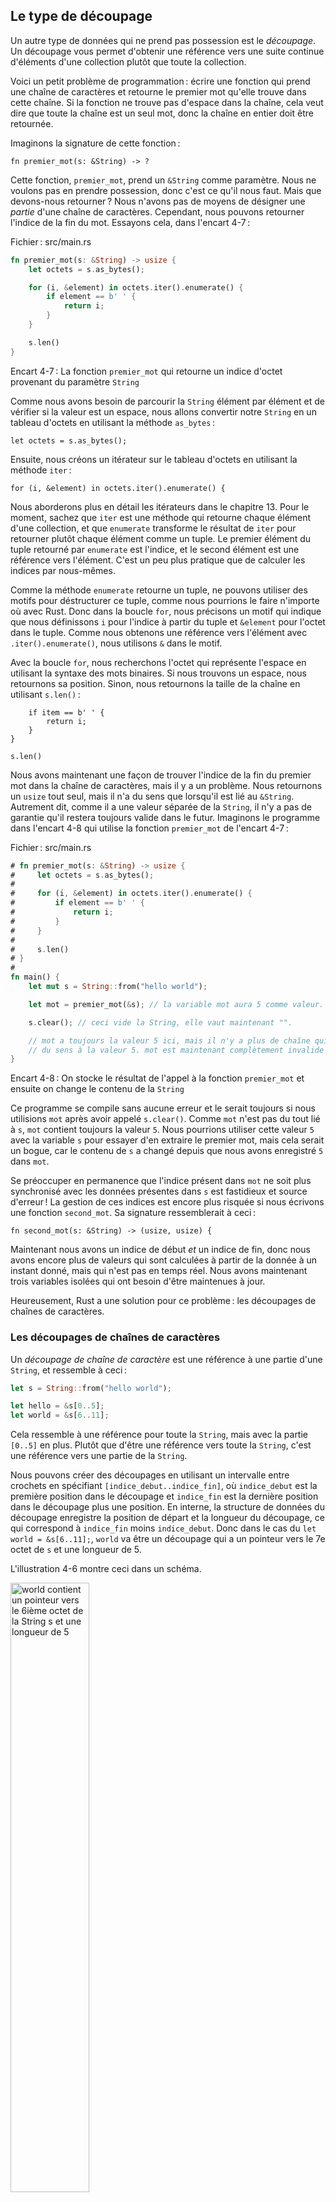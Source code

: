 <!--
## The Slice Type
-->

## Le type de découpage

<!--
Another data type that does not have ownership is the *slice*. Slices let you
reference a contiguous sequence of elements in a collection rather than the
whole collection.
-->

Un autre type de données qui ne prend pas possession est le *découpage*. Un
découpage vous permet d'obtenir une référence vers une suite continue d'éléments
d'une collection plutôt que toute la collection.

<!--
Here’s a small programming problem: write a function that takes a string and
returns the first word it finds in that string. If the function doesn’t find a
space in the string, the whole string must be one word, so the entire string
should be returned.
-->

Voici un petit problème de programmation : écrire une fonction qui prend une
chaîne de caractères et retourne le premier mot qu'elle trouve dans cette
chaîne. Si la fonction ne trouve pas d'espace dans la chaîne, cela veut dire
que toute la chaîne est un seul mot, donc la chaîne en entier doit être
retournée.

<!--
Let’s think about the signature of this function:
-->

Imaginons la signature de cette fonction :

<!--
```rust,ignore
fn first_word(s: &String) -> ?
```
-->

```rust,ignore
fn premier_mot(s: &String) -> ?
```

<!--
This function, `first_word`, has a `&String` as a parameter. We don’t want
ownership, so this is fine. But what should we return? We don’t really have a
way to talk about *part* of a string. However, we could return the index of the
end of the word. Let’s try that, as shown in Listing 4-7.
-->

Cette fonction, `premier_mot`, prend un `&String` comme paramètre. Nous ne
voulons pas en prendre possession, donc c'est ce qu'il nous faut. Mais que
devons-nous retourner ? Nous n'avons pas de moyens de désigner une *partie*
d'une chaîne de caractères. Cependant, nous pouvons retourner l'indice de la
fin du mot. Essayons cela, dans l'encart 4-7 :

<!--
<span class="filename">Filename: src/main.rs</span>
-->

<span class="filename">Fichier : src/main.rs</span>

<!--
```rust
fn first_word(s: &String) -> usize {
    let bytes = s.as_bytes();

    for (i, &item) in bytes.iter().enumerate() {
        if item == b' ' {
            return i;
        }
    }

    s.len()
}
```
-->

```rust
fn premier_mot(s: &String) -> usize {
    let octets = s.as_bytes();

    for (i, &element) in octets.iter().enumerate() {
        if element == b' ' {
            return i;
        }
    }

    s.len()
}
```

<!--
<span class="caption">Listing 4-7: The `first_word` function that returns a
byte index value into the `String` parameter</span>
-->

<span class="caption">Encart 4-7 : La fonction `premier_mot` qui retourne un
indice d'octet provenant du paramètre `String`</span>

<!--
Because we need to go through the `String` element by element and check whether
a value is a space, we’ll convert our `String` to an array of bytes using the
`as_bytes` method:
-->

Comme nous avons besoin de parcourir la `String` élément par élément et de
vérifier si la valeur est un espace, nous allons convertir notre `String` en un
tableau d'octets en utilisant la méthode `as_bytes` :

<!--
```rust,ignore
let bytes = s.as_bytes();
```
-->

```rust,ignore
let octets = s.as_bytes();
```

<!--
Next, we create an iterator over the array of bytes using the `iter` method:
-->

Ensuite, nous créons un itérateur sur le tableau d'octets en utilisant la
méthode `iter` :

<!--
```rust,ignore
for (i, &item) in bytes.iter().enumerate() {
```
-->

```rust,ignore
for (i, &element) in octets.iter().enumerate() {
```

<!--
We’ll discuss iterators in more detail in Chapter 13. For now, know that `iter`
is a method that returns each element in a collection and that `enumerate`
wraps the result of `iter` and returns each element as part of a tuple instead.
The first element of the tuple returned from `enumerate` is the index, and the
second element is a reference to the element. This is a bit more convenient
than calculating the index ourselves.
-->

Nous aborderons plus en détail les itérateurs dans le chapitre 13. Pour le
moment, sachez que `iter` est une méthode qui retourne chaque élément d'une
collection, et que `enumerate` transforme le résultat de `iter` pour retourner
plutôt chaque élément comme un tuple. Le premier élément du tuple retourné par
`enumerate` est l'indice, et le second élément est une référence vers l'élément.
C'est un peu plus pratique que de calculer les indices par nous-mêmes.

<!--
Because the `enumerate` method returns a tuple, we can use patterns to
destructure that tuple, just like everywhere else in Rust. So in the `for`
loop, we specify a pattern that has `i` for the index in the tuple and `&item`
for the single byte in the tuple. Because we get a reference to the element
from `.iter().enumerate()`, we use `&` in the pattern.
-->

Comme la méthode `enumerate` retourne un tuple, ne pouvons utiliser des motifs
pour déstructurer ce tuple, comme nous pourrions le faire n'importe où avec
Rust. Donc dans la boucle `for`, nous précisons un motif qui indique que nous
définissons `i` pour l'indice à partir du tuple et `&element` pour l'octet dans
le tuple. Comme nous obtenons une référence vers l'élément avec
`.iter().enumerate()`, nous utilisons `&` dans le motif.

<!--
Inside the `for` loop, we search for the byte that represents the space by
using the byte literal syntax. If we find a space, we return the position.
Otherwise, we return the length of the string by using `s.len()`:
-->

Avec la boucle `for`, nous recherchons l'octet qui représente l'espace en
utilisant la syntaxe des mots binaires. Si nous trouvons un espace, nous
retournons sa position. Sinon, nous retournons la taille de la chaîne en
utilisant `s.len()` :

<!--
```rust,ignore
    if item == b' ' {
        return i;
    }
}

s.len()
```
-->

```rust,ignore
    if item == b' ' {
        return i;
    }
}

s.len()
```

<!--
We now have a way to find out the index of the end of the first word in the
string, but there’s a problem. We’re returning a `usize` on its own, but it’s
only a meaningful number in the context of the `&String`. In other words,
because it’s a separate value from the `String`, there’s no guarantee that it
will still be valid in the future. Consider the program in Listing 4-8 that
uses the `first_word` function from Listing 4-7.
-->

Nous avons maintenant une façon de trouver l'indice de la fin du premier mot
dans la chaîne de caractères, mais il y a un problème. Nous retournons un
`usize` tout seul, mais il n'a du sens que lorsqu'il est lié au `&String`.
Autrement dit, comme il a une valeur séparée de la `String`, il n'y a pas de
garantie qu'il restera toujours valide dans le futur. Imaginons le programme
dans l'encart 4-8 qui utilise la fonction `premier_mot` de l'encart 4-7 :

<!--
<span class="filename">Filename: src/main.rs</span>
-->

<span class="filename">Fichier : src/main.rs</span>

<!--
```rust
# fn first_word(s: &String) -> usize {
#     let bytes = s.as_bytes();
#
#     for (i, &item) in bytes.iter().enumerate() {
#         if item == b' ' {
#             return i;
#         }
#     }
#
#     s.len()
# }
#
fn main() {
    let mut s = String::from("hello world");

    let word = first_word(&s); // word will get the value 5

    s.clear(); // this empties the String, making it equal to ""

    // word still has the value 5 here, but there's no more string that
    // we could meaningfully use the value 5 with. word is now totally invalid!
}
```
-->

```rust
# fn premier_mot(s: &String) -> usize {
#     let octets = s.as_bytes();
#
#     for (i, &element) in octets.iter().enumerate() {
#         if element == b' ' {
#             return i;
#         }
#     }
#
#     s.len()
# }
#
fn main() {
    let mut s = String::from("hello world");

    let mot = premier_mot(&s); // la variable mot aura 5 comme valeur.

    s.clear(); // ceci vide la String, elle vaut maintenant "".

    // mot a toujours la valeur 5 ici, mais il n'y a plus de chaîne qui donne
    // du sens à la valeur 5. mot est maintenant complètement invalide !
}
```

<!--
<span class="caption">Listing 4-8: Storing the result from calling the
`first_word` function and then changing the `String` contents</span>
-->

<span class="caption">Encart 4-8 : On stocke le résultat de l'appel à la
fonction `premier_mot` et ensuite on change le contenu de la `String`</span>

<!--
This program compiles without any errors and would also do so if we used `word`
after calling `s.clear()`. Because `word` isn’t connected to the state of `s`
at all, `word` still contains the value `5`. We could use that value `5` with
the variable `s` to try to extract the first word out, but this would be a bug
because the contents of `s` have changed since we saved `5` in `word`.
-->

Ce programme se compile sans aucune erreur et le serait toujours si nous
utilisions `mot` après avoir appelé `s.clear()`. Comme `mot` n'est pas du tout
lié à `s`, `mot` contient toujours la valeur `5`. Nous pourrions
utiliser cette valeur `5` avec la variable `s` pour essayer d'en extraire le
premier mot, mais cela serait un bogue, car le contenu de `s` a changé depuis
que nous avons enregistré `5` dans `mot`.

<!--
Having to worry about the index in `word` getting out of sync with the data in
`s` is tedious and error prone! Managing these indices is even more brittle if
we write a `second_word` function. Its signature would have to look like this:
-->

Se préoccuper en permanence que l'indice présent dans `mot` ne soit plus
synchronisé avec les données présentes dans `s` est fastidieux et source
d'erreur ! La gestion de ces indices est encore plus risquée si nous écrivons
une fonction `second_mot`. Sa signature ressemblerait à ceci :

<!--
```rust,ignore
fn second_word(s: &String) -> (usize, usize) {
```
-->

```rust,ignore
fn second_mot(s: &String) -> (usize, usize) {
```

<!--
Now we’re tracking a starting *and* an ending index, and we have even more
values that were calculated from data in a particular state but aren’t tied to
that state at all. We now have three unrelated variables floating around that
need to be kept in sync.
-->

Maintenant nous avons un indice de début *et* un indice de fin, donc nous avons
encore plus de valeurs qui sont calculées à partir de la donnée à un instant
donné, mais qui n'est pas en temps réel. Nous avons maintenant trois variables
isolées qui ont besoin d'être maintenues à jour.

<!--
Luckily, Rust has a solution to this problem: string slices.
-->

Heureusement, Rust a une solution pour ce problème : les découpages de chaînes
de caractères.

<!--
### String Slices
-->

### Les découpages de chaînes de caractères

<!--
A *string slice* is a reference to part of a `String`, and it looks like this:
-->

Un *découpage de chaîne de caractère* est une référence à une partie
d'une `String`, et ressemble à ceci :

<!--
```rust
let s = String::from("hello world");

let hello = &s[0..5];
let world = &s[6..11];
```
-->

```rust
let s = String::from("hello world");

let hello = &s[0..5];
let world = &s[6..11];
```

<!--
This is similar to taking a reference to the whole `String` but with the extra
`[0..5]` bit. Rather than a reference to the entire `String`, it’s a reference
to a portion of the `String`.
-->

Cela ressemble à une référence pour toute la `String`, mais avec la partie
`[0..5]` en plus. Plutôt que d'être une référence vers toute la `String`, c'est
une référence vers une partie de la `String`.

<!--
We can create slices using a range within brackets by specifying
`[starting_index..ending_index]`, where `starting_index` is the first position
in the slice and `ending_index` is one more than the last position in the
slice. Internally, the slice data structure stores the starting position and
the length of the slice, which corresponds to `ending_index` minus
`starting_index`. So in the case of `let world = &s[6..11];`, `world` would be
a slice that contains a pointer to the 7th byte of `s` with a length value of 5.
-->

Nous pouvons créer des découpages en utilisant un intervalle entre crochets en
spécifiant `[indice_debut..indice_fin]`, où `indice_debut` est la première
position dans le découpage et `indice_fin` est la dernière position dans le
découpage plus une position. En interne, la structure de données du découpage
enregistre la position de départ et la longueur du découpage, ce qui correspond
à `indice_fin` moins `indice_debut`. Donc dans le cas du
`let world = &s[6..11];`, `world` va être un découpage qui a un pointeur vers le
7e octet de `s` et une longueur de 5.

<!--
Figure 4-6 shows this in a diagram.
-->

L'illustration 4-6 montre ceci dans un schéma.

<!--
<img alt="world containing a pointer to the 6th byte of String s and a length 5" src="img/trpl04-06.svg" class="center" style="width: 50%;" />
-->

<img alt="world contient un pointeur vers le 6ième octet de la String s et une longueur de 5" src="img/trpl04-06.svg" class="center" style="width: 50%;" />

<!--
<span class="caption">Figure 4-6: String slice referring to part of a
`String`</span>
-->

<span class="caption">Illustration 4-6 : Un découpage d'une chaîne qui pointe
vers une partie d'une `String`</span>

<!--
With Rust’s `..` range syntax, if you want to start at the first index (zero),
you can drop the value before the two periods. In other words, these are equal:
-->

Avec la syntaxe d'intervalle `..` de Rust, si vous voulez commencer au premier
indice (zéro), vous pouvez ne rien mettre avant les deux points. Autrement dit,
ceci est identique :

<!--
```rust
let s = String::from("hello");

let slice = &s[0..2];
let slice = &s[..2];
```
-->

```rust
let s = String::from("hello");

let decoupage = &s[0..2];
let decoupage = &s[..2];
```

<!--
By the same token, if your slice includes the last byte of the `String`, you
can drop the trailing number. That means these are equal:
-->

De la même manière, si votre découpage contient les derniers octets de la
`String`, vous pouvez ne rien mettre à la fin. Cela veut dire que ces deux
ceci revient au même :

<!--
```rust
let s = String::from("hello");

let len = s.len();

let slice = &s[3..len];
let slice = &s[3..];
```
-->

```rust
let s = String::from("hello");

let taille = s.len();

let decoupage = &s[3..taille];
let decoupage = &s[3..];
```

<!--
You can also drop both values to take a slice of the entire string. So these
are equal:
-->

Vous pouvez aussi ne mettre aucune limite pour créer un découpage de toute la
chaîne de caractères. Ces deux cas sont donc identiques :

<!--
```rust
let s = String::from("hello");

let len = s.len();

let slice = &s[0..len];
let slice = &s[..];
```
-->

```rust
let s = String::from("hello");

let taille = s.len();

let decoupage = &s[0..taille];
let decoupage = &s[..];
```

<!--
> Note: String slice range indices must occur at valid UTF-8 character
> boundaries. If you attempt to create a string slice in the middle of a
> multibyte character, your program will exit with an error. For the purposes
> of introducing string slices, we are assuming ASCII only in this section; a
> more thorough discussion of UTF-8 handling is in the [“Storing UTF-8 Encoded
> Text with Strings”][strings]<!-- ignore -- > section of Chapter 8.
-->

> Remarque : Les indices de l'intervalle d'un découpage d'une chaîne de
> caractères doivent toujours se trouver dans les zones acceptables de
> séparation des caractères encodés en UTF-8. Si vous essayez de créer un
> découpage d'une chaîne de caractères qui s'arrête au milieu d'un caractère
> encodé sur plusieurs octets, votre programme va se fermer avec une erreur.
> Afin de simplifier l'explication des découpages de chaînes de caractères, nous
> utiliserons uniquement l'ASCII dans cette section; nous verons la gestion de
> l'UTF-8 dans une section du [chapitre 8][strings]<!-- ignore -->.

<!--
With all this information in mind, let’s rewrite `first_word` to return a
slice. The type that signifies “string slice” is written as `&str`:
-->

Maintenant que nous savons tout cela, essayons de ré-écrire `premier_mot` pour
retourner un découpage. Le type pour les “découpages de chaînes de caractères”
s'écrit `&str` :

<!--
<span class="filename">Filename: src/main.rs</span>
-->

<span class="filename">Fichier : src/main.rs</span>

<!--
```rust
fn first_word(s: &String) -> &str {
    let bytes = s.as_bytes();

    for (i, &item) in bytes.iter().enumerate() {
        if item == b' ' {
            return &s[0..i];
        }
    }

    &s[..]
}
```
-->

```rust
fn premier_mot(s: &String) -> &str {
    let octets = s.as_bytes();

    for (i, &element) in octets.iter().enumerate() {
        if element == b' ' {
            return &s[0..i];
        }
    }

    &s[..]
}
```

<!--
We get the index for the end of the word in the same way as we did in Listing
4-7, by looking for the first occurrence of a space. When we find a space, we
return a string slice using the start of the string and the index of the space
as the starting and ending indices.
-->

Nous récupérons l'indice de la fin du mot de la même façon que nous l'avions
fait dans l'encart 4-7, en cherchant la première occurrence d'un espace. Lorsque
nous trouvons un espace, nous retournons un découpage de la chaîne de caractère
en utilisant le début de la chaîne de caractères et l'indice de l'espace comme
indices de début et fin.

<!--
Now when we call `first_word`, we get back a single value that is tied to the
underlying data. The value is made up of a reference to the starting point of
the slice and the number of elements in the slice.
-->

Désormais quand nous appelons `premier_mot`, nous récupérons une seule valeur
qui est liée à la donnée de base. La valeur est construite avec une référence
vers le point de départ du découpage et avec le nombre d'éléments dans le
découpage.

<!--
Returning a slice would also work for a `second_word` function:
-->

Retourner un découpage fonctionnerait aussi pour une fonction `second_mot` :

<!--
```rust,ignore
fn second_word(s: &String) -> &str {
```
-->

```rust,ignore
fn second_mot(s: &String) -> &str {
```

<!--
We now have a straightforward API that’s much harder to mess up, because the
compiler will ensure the references into the `String` remain valid. Remember
the bug in the program in Listing 4-8, when we got the index to the end of the
first word but then cleared the string so our index was invalid? That code was
logically incorrect but didn’t show any immediate errors. The problems would
show up later if we kept trying to use the first word index with an emptied
string. Slices make this bug impossible and let us know we have a problem with
our code much sooner. Using the slice version of `first_word` will throw a
compile-time error:
-->

Nous avons maintenant une API simple qui est bien plus difficile à perturber,
puisque le compilateur va s'assurer que les références dans la `String` seront
toujours en vigueur. Souvenez-vous du bogue du programme de l'encart 4-8,
lorsque nous avions un indice vers la fin du premier mot mais qu'ensuite nous
avions vidé la chaîne de caractères et que notre index n'était plus valide ? Ce
code était logiquement incorrect, mais ne montrait pas immédiatement une erreur.
Les problèmes apparaîtront plus tard si nous essayons d'utiliser l'indice du
premier mot avec une chaîne de caractère qui a été vidée. Les découpages rendent
ce bogue impossible et nous signale bien plus tôt que nous avons un problème
avec notre code. Utiliser la version avec le découpage de `premier_mot` va
afficher une erreur au moment de la compilation :

<!--
<span class="filename">Filename: src/main.rs</span>
-->

<span class="filename">Fichier : src/main.rs</span>

<!--
```rust,ignore,does_not_compile
fn main() {
    let mut s = String::from("hello world");

    let word = first_word(&s);

    s.clear(); // error!

    println!("the first word is: {}", word);
}
```
-->

```rust,ignore,does_not_compile
fn main() {
    let mut s = String::from("hello world");

    let mot = premier_mot(&s);

    s.clear(); // Erreur !

    println!("Le premier mot est : {}", mot);
}
```

<!--
Here’s the compiler error:
-->

Voici l'erreur du compilateur :

<!--
```text
error[E0502]: cannot borrow `s` as mutable because it is also borrowed as immutable
  -- > src/main.rs:18:5
   |
16 |     let word = first_word(&s);
   |                           -- immutable borrow occurs here
17 |
18 |     s.clear(); // error!
   |     ^^^^^^^^^ mutable borrow occurs here
19 |
20 |     println!("the first word is: {}", word);
   |                                       ---- immutable borrow later used here
```
-->

```text
error[E0502]: cannot borrow `s` as mutable because it is also borrowed as immutable
  --> src/main.rs:18:5
   |
16 |     let mot = premier_mot(&s);
   |                           -- immutable borrow occurs here
17 |
18 |     s.clear(); // Erreur !
   |     ^^^^^^^^^ mutable borrow occurs here
19 |
20 |     println!("Le premier mot est : {}", mot);
   |                                        --- immutable borrow later used here
```

<!--
Recall from the borrowing rules that if we have an immutable reference to
something, we cannot also take a mutable reference. Because `clear` needs to
truncate the `String`, it needs to get a mutable reference. Rust disallows
this, and compilation fails. Not only has Rust made our API easier to use, but
it has also eliminated an entire class of errors at compile time!
-->

Rappellons-nous que d'après les règles d'emprunt, si nous avons une référence
immuable vers quelque chose, nous ne pouvons pas avoir une référence mutable
en même temps. Etant donné que `clear` a besoin de modifier la `String`, il a
besoin d'une référence mutable. Rust interdit cette situation, et la compilation
échoue. Non seulement Rust a simplifié l'utilisation de notre API, mais il a
aussi éliminé une catégorie entière d'erreurs au moment de la compilation !

<!--
#### String Literals Are Slices
-->

#### Les chaînes de caractères pures sont des découpages

<!--
Recall that we talked about string literals being stored inside the binary. Now
that we know about slices, we can properly understand string literals:
-->

Rappellez-vous lorsque nous avons appris que les chaînes de caractères pures
étaient enregistrées dans le binaire. Maintenant que nous connaissons les
découpages, nous pouvons désormais comprendre les chaînes de caractères pures.

<!--
```rust
let s = "Hello, world!";
```
-->

```rust
let s = "Hello, world!";
```

<!--
The type of `s` here is `&str`: it’s a slice pointing to that specific point of
the binary. This is also why string literals are immutable; `&str` is an
immutable reference.
-->

Ici, le type de `s` est un `&str` : c'est un découpage qui pointe vers un
endroit précis du binaire. C'est aussi la raison pour laquelle les chaînes de
caractères pures sont immuables; `&str` est une référence immuable.

<!--
#### String Slices as Parameters
-->

#### Les découpages de chaînes de caractères en paramètres

<!--
Knowing that you can take slices of literals and `String` values leads us to
one more improvement on `first_word`, and that’s its signature:
-->

Savoir que vous pouvez utiliser des découpages de chaînes de caractères pures et
des `String` nous invite à apporter une petite amélioration sur `premier_mot`,
dont voici sa signature :

<!--
```rust,ignore
fn first_word(s: &String) -> &str {
```
-->

```rust,ignore
fn premier_mot(s: &String) -> &str {
```

<!--
A more experienced Rustacean would write the signature shown in Listing 4-9
instead because it allows us to use the same function on both `&String` values
and `&str` values.
-->

Un Rustacé plus expérimenté écrirait plutôt la signature de l'encart 4_9, car
cela nous permet d'utiliser la même fonction sur les `&String` et aussi les
`&str` :

<!--
```rust,ignore
fn first_word(s: &str) -> &str {
```
-->

```rust,ignore
fn premier_mot(s: &str) -> &str {
```

<!--
<span class="caption">Listing 4-9: Improving the `first_word` function by using
a string slice for the type of the `s` parameter</span>
-->

<span class="caption">Encart 4-9 : Amélioration de la fonction `premier_mot` en
utilisant un découpage de chaîne de caractère comme type du paramètre `s`</span>

<!--
If we have a string slice, we can pass that directly. If we have a `String`, we
can pass a slice of the entire `String`. Defining a function to take a string
slice instead of a reference to a `String` makes our API more general and useful
without losing any functionality:
-->

Si nous avons un découpage de chaîne de caractères, nous pouvons lui donner
directement. Si nous avons une `String`, nous pouvons envoyer un découpage de
toute la `String`. Concevoir une fonction afin de prendre un découpage de chaîne
de caractères plutôt qu'une référence à une `String` rend notre API plus
générique et plus utile sans perdre aucune fonctionnalité :

<!--
<span class="filename">Filename: src/main.rs</span>
-->

<span class="filename">Fichier : src/main.rs</span>

<!--
```rust
# fn first_word(s: &str) -> &str {
#     let bytes = s.as_bytes();
#
#     for (i, &item) in bytes.iter().enumerate() {
#         if item == b' ' {
#             return &s[0..i];
#         }
#     }
#
#     &s[..]
# }
fn main() {
    let my_string = String::from("hello world");

    // first_word works on slices of `String`s
    let word = first_word(&my_string[..]);

    let my_string_literal = "hello world";

    // first_word works on slices of string literals
    let word = first_word(&my_string_literal[..]);

    // Because string literals *are* string slices already,
    // this works too, without the slice syntax!
    let word = first_word(my_string_literal);
}
```
-->

```rust
# fn premier_mot(s: &str) -> &str {
#     let octets = s.as_bytes();
#
#     for (i, &element) in octets.iter().enumerate() {
#         if element == b' ' {
#             return &s[0..i];
#         }
#     }
#
#     &s[..]
# }
fn main() {
    let ma_string = String::from("hello world");

    // premier_mot travaille avec un découpage de `String`
    let mot = premier_mot(&ma_string[..]);

    let ma_chaine_pure = "hello world";

    // premier_mot travaille avec un découpage de chaîne de caractères pure
    let mot = premier_mot(&ma_chaine_pure[..]);

    // Comme les chaînes de caractères pures *sont* déjà des découpages de
    // chaînes de caractères, cela fonctionne aussi, sans la syntaxe de
    // découpage !
    let mot = premier_mot(ma_chaine_pure);
}
```

<!--
### Other Slices
-->

### Les autres découpages

<!--
String slices, as you might imagine, are specific to strings. But there’s a
more general slice type, too. Consider this array:
-->

Les découpages de chaînes de caractères, comme vous pouvez l'imaginer, sont
spécifiques aux chaînes de caractères. Mais il existe aussi un type plus
générique. Imaginons ce tableau de données :

<!--
```rust
let a = [1, 2, 3, 4, 5];
```
-->

```rust
let a = [1, 2, 3, 4, 5];
```

<!--
Just as we might want to refer to a part of a string, we might want to refer
to part of an array. We’d do so like this:
-->

Comme nous pouvons nous référer à un échantillon d'une chaîne de caractères,
nous pouvons nous référer à une partie d'un tableau. Nous pouvons le faire comme
ceci :

<!--
```rust
let a = [1, 2, 3, 4, 5];

let slice = &a[1..3];
```
-->

```rust
let a = [1, 2, 3, 4, 5];

let decoupage = &a[1..3];
```

<!--
This slice has the type `&[i32]`. It works the same way as string slices do, by
storing a reference to the first element and a length. You’ll use this kind of
slice for all sorts of other collections. We’ll discuss these collections in
detail when we talk about vectors in Chapter 8.
-->

Ce découpage est de type `&[i32]`. Il fonctionne de la même manière que les
découpages de chaînes de caractères, en enregistrant une référence vers le
premier élément et une longueur. Vous réutiliserez ce type de découpage pour
toutes les autres types de collections. Nous aborderons ces collections en
détail quand lorsque nous verrons les vecteurs au chapitre 8.

<!--
## Summary
-->

## Résumé

<!--
The concepts of ownership, borrowing, and slices ensure memory safety in Rust
programs at compile time. The Rust language gives you control over your memory
usage in the same way as other systems programming languages, but having the
owner of data automatically clean up that data when the owner goes out of scope
means you don’t have to write and debug extra code to get this control.
-->

Les concepts de possession, d'emprunt, et les découpages garantissent la
sécurité de la mémoire dans les programmes Rust au moment de la compilation. Le
langage Rust vous donne le contrôle sur l'utilisation de la mémoire comme tous
les autres systèmes de langages de programmation, mais celui qui possède les
données nettoie automatiquement ces données quand il sort de la portée, et cela
vous permet de ne pas avoir à écrire et déboguer du code en plus pour avoir
cette fonctionnalité.

<!--
Ownership affects how lots of other parts of Rust work, so we’ll talk about
these concepts further throughout the rest of the book. Let’s move on to
Chapter 5 and look at grouping pieces of data together in a `struct`.
-->

La possession influe sur de nombreuses autres fonctionnalités de Rust, c'est
pourquoi nous allons encore parler de ces concepts plus loin dans le livre.
Passons maintenant au chapitre 5 et découvrons comment regrouper des données
ensemble dans une `struct`.

<!--
[strings]: ch08-02-strings.html#storing-utf-8-encoded-text-with-strings
-->

[strings]: ch08-02-strings.html
